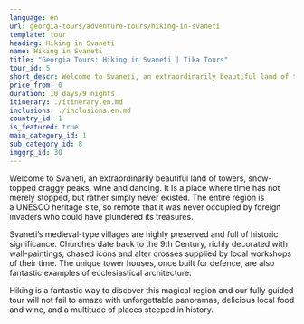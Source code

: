 ```yaml
---
language: en
url: georgia-tours/adventure-tours/hiking-in-svaneti
template: tour
heading: Hiking in Svaneti
name: Hiking in Svaneti
title: "Georgia Tours: Hiking in Svaneti | Tika Tours"
tour_id: 5
short_descr: Welcome to Svaneti, an extraordinarily beautiful land of towers, snow-topped craggy peaks, wine and dancing.
price_from: 0
duration: 10 days/9 nights
itinerary: ./itinerary.en.md
inclusions: ./inclusions.en.md
country_id: 1
is_featured: true
main_category_id: 1
sub_category_id: 8
imggrp_id: 30
---
```


Welcome to Svaneti, an extraordinarily beautiful land of towers, snow\-topped craggy
peaks, wine and dancing. It is a place where time has not merely stopped, but rather
simply never existed. The entire region is a UNESCO heritage site, so remote that
it was never occupied by foreign invaders who could have plundered its treasures.

Svaneti’s medieval\-type villages are highly preserved and full of historic significance.
Churches date back to the 9th Century, richly decorated with wall\-paintings, chased
icons and alter crosses supplied by local workshops of their time. The unique tower
houses, once built for defence, are also fantastic examples of ecclesiastical architecture.

Hiking is a fantastic way to discover this magical region and our fully guided tour
will not fail to amaze with unforgettable panoramas, delicious local food and wine,
and a multitude of places steeped in history.
